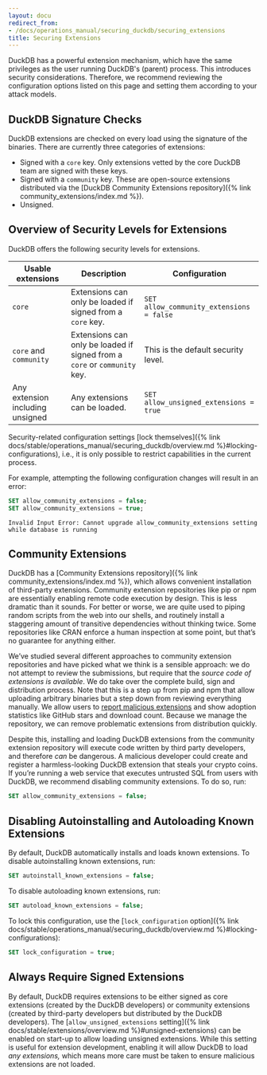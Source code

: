 ```yaml
---
layout: docu
redirect_from:
- /docs/operations_manual/securing_duckdb/securing_extensions
title: Securing Extensions
---
```


DuckDB has a powerful extension mechanism, which have the same privileges as the user running DuckDB's (parent) process.
This introduces security considerations. Therefore, we recommend reviewing the configuration options listed on this page and setting them according to your attack models.

## DuckDB Signature Checks

DuckDB extensions are checked on every load using the signature of the binaries.
There are currently three categories of extensions:

* Signed with a `core` key. Only extensions vetted by the core DuckDB team are signed with these keys.
* Signed with a `community` key. These are open-source extensions distributed via the [DuckDB Community Extensions repository]({% link community_extensions/index.md %}).
* Unsigned.

## Overview of Security Levels for Extensions

DuckDB offers the following security levels for extensions.

| Usable extensions | Description | Configuration |
|-----|---|---|
| `core` | Extensions can only be loaded if signed from a `core` key. | `SET allow_community_extensions = false` |
| `core` and `community` | Extensions can only be loaded if signed from a `core` or `community` key. | This is the default security level. |
| Any extension including unsigned | Any extensions can be loaded. | `SET allow_unsigned_extensions = true` |

Security-related configuration settings [lock themselves]({% link docs/stable/operations_manual/securing_duckdb/overview.md %}#locking-configurations), i.e., it is only possible to restrict capabilities in the current process.

For example, attempting the following configuration changes will result in an error:

```sql
SET allow_community_extensions = false;
SET allow_community_extensions = true;
```

```console
Invalid Input Error: Cannot upgrade allow_community_extensions setting while database is running
```

## Community Extensions

DuckDB has a [Community Extensions repository]({% link community_extensions/index.md %}), which allows convenient installation of third-party extensions.
Community extension repositories like pip or npm are essentially enabling remote code execution by design. This is less dramatic than it sounds. For better or worse, we are quite used to piping random scripts from the web into our shells, and routinely install a staggering amount of transitive dependencies without thinking twice. Some repositories like CRAN enforce a human inspection at some point, but that’s no guarantee for anything either.

We’ve studied several different approaches to community extension repositories and have picked what we think is a sensible approach: we do not attempt to review the submissions, but require that the *source code of extensions is available*. We do take over the complete build, sign and distribution process. Note that this is a step up from pip and npm that allow uploading arbitrary binaries but a step down from reviewing everything manually. We allow users to [report malicious extensions](https://github.com/duckdb/community-extensions/security/advisories/new) and show adoption statistics like GitHub stars and download count. Because we manage the repository, we can remove problematic extensions from distribution quickly.

Despite this, installing and loading DuckDB extensions from the community extension repository will execute code written by third party developers, and therefore *can* be dangerous. A malicious developer could create and register a harmless-looking DuckDB extension that steals your crypto coins.
If you’re running a web service that executes untrusted SQL from users with DuckDB, we recommend disabling community extensions. To do so, run:

```sql
SET allow_community_extensions = false;
```

## Disabling Autoinstalling and Autoloading Known Extensions

By default, DuckDB automatically installs and loads known extensions. To disable autoinstalling known extensions, run:

```sql
SET autoinstall_known_extensions = false;
```

To disable autoloading known extensions, run:

```sql
SET autoload_known_extensions = false;
```

To lock this configuration, use the [`lock_configuration` option]({% link docs/stable/operations_manual/securing_duckdb/overview.md %}#locking-configurations):

```sql
SET lock_configuration = true;
```

## Always Require Signed Extensions

By default, DuckDB requires extensions to be either signed as core extensions (created by the DuckDB developers) or community extensions (created by third-party developers but distributed by the DuckDB developers).
The [`allow_unsigned_extensions` setting]({% link docs/stable/extensions/overview.md %}#unsigned-extensions) can be enabled on start-up to allow loading unsigned extensions.
While this setting is useful for extension development, enabling it will allow DuckDB to load _any extensions,_ which means more care must be taken to ensure malicious extensions are not loaded.

